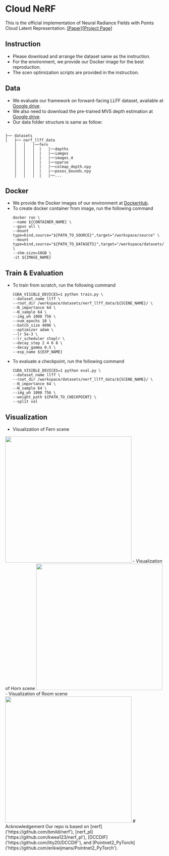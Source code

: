 # Cloud NeRF
This is the official implementation of Neural Radiance Fields with Points Cloud Latent Representation.
[[Paper]]()[[Project Page]]()
## Instruction
- Please download and arrange the dataset same as the instruction.
- For the environment, we provide our Docker image for the best reproduction.
- The scen optimization scripts are provided in the instruction.
## Data
- We evaluate our framework on forward-facing LLFF dataset, available at [Google drive]('https://drive.google.com/drive/folders/14boI-o5hGO9srnWaaogTU5_ji7wkX2S7').
- We also need to download the pre-trained MVS depth estimation at [Google drive]('https://drive.google.com/drive/folders/13lreojzboR7X7voJ1q8JduvWDdzyrwRe').
- Our data folder structure is same as follow:
```

├── datasets
│   ├── nerf_llff_data
    │   │   │──fern
    │   │   │  |   |──depths
    │   │   │  |   |──iamges
    │   │   │  |   |──images_4
    │   │   │  |   |──sparse
    │   │   │  |   |──colmap_depth.npy
    │   │   │  |   |──poses_bounds.npy
    │   │   │  |   |──...
```
## Docker
- We provide the Docker images of our environment at [DockerHub]('https://hub.docker.com/repository/docker/quan5609/cloud_nerf').
- To create docker container from image, run the following command
  ```
  docker run \
  --name ${CONTAINER_NAME} \
  --gpus all \
  --mount type=bind,source="${PATH_TO_SOURCE}",target="/workspace/source" \
  --mount type=bind,source="${PATH_TO_DATASETS}",target="/workspace/datasets/" \
  --shm-size=16GB \
  -it ${IMAGE_NAME}
  ```
## Train & Evaluation
- To train from scratch, run the following command
  ```
  CUDA_VISIBLE_DEVICES=1 python train.py \
  --dataset_name llff \
  --root_dir /workspace/datasets/nerf_llff_data/${SCENE_NAME}/ \
  --N_importance 64 \
  --N_sample 64 \
  --img_wh 1008 756 \
  --num_epochs 10 \
  --batch_size 4096 \
  --optimizer adam \
  --lr 5e-3 \
  --lr_scheduler steplr \
  --decay_step 2 4 6 8 \
  --decay_gamma 0.5 \
  --exp_name ${EXP_NAME}
  ```
- To evaluate a checkpoint, run the following command
  ```
  CUDA_VISIBLE_DEVICES=1 python eval.py \
  --dataset_name llff \
  --root_dir /workspace/datasets/nerf_llff_data/${SCENE_NAME}/ \
  --N_importance 64 \
  --N_sample 64 \
  --img_wh 1008 756 \
  --weight_path ${PATH_TO_CHECKPOINT} \
  --split val
  ```
## Visualization
- Visualization of Fern scene
<img src="assets/fern.gif" width="400">
- Visualization of Horn scene
<img src="assets/horn.gif" width="400">
- Visualization of Room scene
<img src="assets/room.gif" width="400">
# Acknowledgement
Our repo is based on [nerf]('https://github.com/bmild/nerf'), [nerf_pl]('https://github.com/kwea123/nerf_pl'), [DCCDIF]('https://github.com/lity20/DCCDIF'), and [Pointnet2_PyTorch]('https://github.com/erikwijmans/Pointnet2_PyTorch').